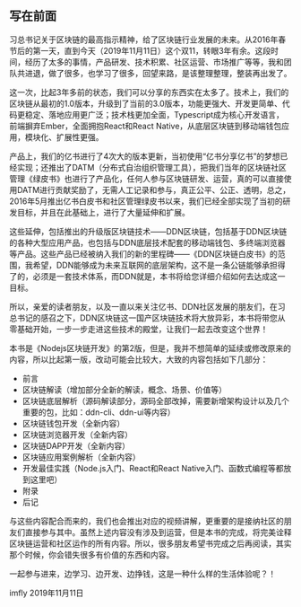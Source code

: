 写在前面
----------

习总书记关于区块链的最高指示精神，给了区块链行业发展的未来。从2016年春节后的第一天，直到今天（2019年11月11日）这个双11，转眼3年有余。这段时间，经历了太多的事情，产品研发、技术积累、社区运营、市场推广等等，我和团队共进退，做了很多，也学习了很多，回望来路，是该整理整理，整装再出发了。

这一次，比起3年多前的状态，我们可以分享的东西实在太多了。技术上，我们的区块链从最初的1.0版本，升级到了当前的3.0版本，功能更强大、开发更简单、代码更稳定、落地应用更广泛；技术栈更加全面，Typescript成为核心开发语言，前端摒弃Ember，全面拥抱React和React Native，从底层区块链到移动端钱包应用，模块化、扩展性更强。

产品上，我们的亿书进行了4次大的版本更新，当初使用“亿书分享亿书”的梦想已经实现；还推出了DATM（分布式自治组织管理工具），把我们当年的区块链社区管理《绿皮书》也进行了产品化，任何人参与区块链研发、运营，真的可以直接使用DATM进行贡献奖励了，无需人工记录和参与，真正公平、公正、透明，总之，2016年5月推出亿书白皮书和社区管理绿皮书以来，我们已经全部实现了当初的研发目标，并且在此基础上，进行了大量延伸和扩展。

这些延伸，包括推出的升级版区块链技术——DDN区块链，包括基于DDN区块链的各种大型应用产品，也包括与DDN底层技术配套的移动端钱包、多终端浏览器等产品。这些产品已经被纳入我们的新的里程碑——《DDN区块链白皮书》的范围，我希望，DDN能够成为未来互联网的底层架构，这不是一条公链能够承担得了的，必须是一套技术体系，而DDN就是，本书将给您详细介绍如何去达成这一目标。

所以，亲爱的读者朋友，以及一直以来关注亿书、DDN社区发展的朋友们，在习总书记的感召之下，DDN区块链这一国产区块链技术将大放异彩，本书将带您从零基础开始，一步一步走进这些技术的殿堂，让我们一起去改变这个世界！

本书是《Nodejs区块链开发》的第2版，但是，我并不想简单的延续或修改原来的内容，所以比起第一版，改动可能会比较大，大致的内容包括如下几部分：

- 前言
- 区块链解读（增加部分全新的解读，概念、场景、价值等）
- 区块链底层解析（源码解读部分，源码全部改掉，需要新增架构设计以及几个重要的包，比如：ddn-cli、ddn-ui等内容）
- 区块链钱包开发（全新内容）
- 区块链浏览器开发（全新内容）
- 区块链DAPP开发（全新内容）
- 区块链应用案例解析（全新内容）
- 开发最佳实践（Node.js入门、React和React Native入门、函数式编程等都放到这里吧）
- 附录
- 后记

与这些内容配合而来的，我们也会推出对应的视频讲解，更重要的是接纳社区的朋友们直接参与其中。虽然上述内容没有涉及到运营，但是本书的完成，将完美诠释区块链运营和社区运作的所有内容。所以，很多朋友希望书完成之后再阅读，其实那个时候，你会错失很多有价值的东西和内容。

一起参与进来，边学习、边开发、边挣钱，这是一种什么样的生活体验呢？！

imfly
2019年11月11日
